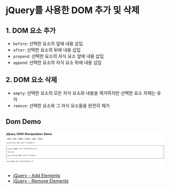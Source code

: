 # jQuery를 사용한 DOM 추가 및 삭제

## 1. DOM 요소 추가  
- `before`: 선택한 요소의 앞에 내용 삽입
- `after`: 선택한 요소의 뒤에 내용 삽입
- `prepend`: 선택한 요소의 자식 요소 앞에 내용 삽입
- `append`: 선택한 요소의 자식 요소 뒤에 내용 삽입

## 2. DOM 요소 삭제
- `empty`: 선택한 요소의 모든 자식 요소와 내용을 제거하지만 선택한 요소 자체는 유지
- `remove`: 선택한 요소와 그 자식 요소들을 완전히 제거

## Dom Demo
![Add_Remove.png](../img/Add_Remove.png)
- [jQuery - Add Elements](https://www.w3schools.com/jquery/jquery_dom_add.asp)
- [jQuery - Remove Elements](https://www.w3schools.com/jquery/jquery_dom_remove.asp)
